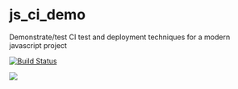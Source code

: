 # js_ci_demo
Demonstrate/test CI test and deployment techniques for a modern javascript project

[![Build Status](https://travis-ci.org/efischer19/js_ci_demo.svg?branch=master)](https://travis-ci.org/efischer19/js_ci_demo)

![](http://i.imgur.com/qO8Mjum.gif)
